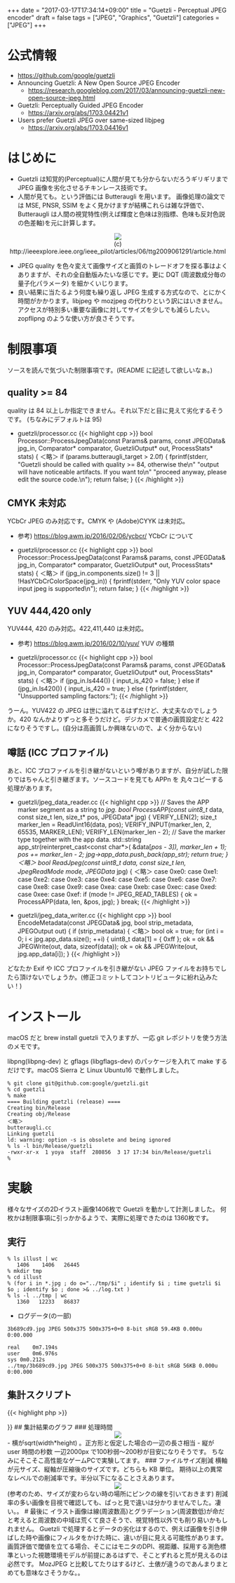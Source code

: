 +++
date = "2017-03-17T17:34:14+09:00"
title = "Guetzli - Perceptual JPEG encoder"
draft = false
tags = ["JPEG", "Graphics", "Guetzli"]
categories = ["JPEG"]
+++

# 公式情報

- https://github.com/google/guetzli
- Announcing Guetzli: A New Open Source JPEG Encoder
   - https://research.googleblog.com/2017/03/announcing-guetzli-new-open-source-jpeg.html
- Guetzli: Perceptually Guided JPEG Encoder
   - https://arxiv.org/abs/1703.04421v1
- Users prefer Guetzli JPEG over same-sized libjpeg
   - https://arxiv.org/abs/1703.04416v1

# はじめに

- Guetzli は知覚的(Perceptual)に人間が見ても分からないだろうギリギリまで JPEG 画像を劣化させるチキンレース技術です。
- 人間が見ても。という評価には Butteraugli を用います。 画像処理の論文では MSE, PNSR, SSIM をよく見かけますが結構これらは雑な評価で、Butteraugli は人間の視覚特性(例えば輝度と色味は別指標、色味も反対色説の色差軸)を元に計算します。
<center>
<img src="../opponent-color.jpg" /> <br />
(c) http://ieeexplore.ieee.org/ieee_pilot/articles/06/ttg2009061291/article.html
</center>

- JPEG quality を色々変えて画像サイズと画質のトレードオフを探る事はよくありますが、それの全自動版みたいな感じです。更に DQT (周波数成分毎の量子化パラメータ) を細かくいじります。
- 良い結果に当たるよう何度も繰り返し JPEG 生成する方式なので、とにかく時間がかかります。libjpeg や mozjpeg の代わりという訳にはいきません。アクセスが特別多い重要な画像に対してサイズを少しでも減らしたい。zopflipng のような使い方が良さそうです。

# 制限事項

ソースを読んで気づいた制限事項です。(README に記述して欲しいなぁ。)

## quality >= 84

quality は 84 以上しか指定できません。それ以下だと目に見えて劣化するそうです。 (ちなみにデフォルトは 95)

- guetzli/processor.cc
{{< highlight cpp >}}
bool Processor::ProcessJpegData(const Params& params, const JPEGData& jpg_in,
                                Comparator* comparator, GuetzliOutput* out,
                                ProcessStats* stats) {
＜略＞
if (params.butteraugli_target > 2.0f) {
    fprintf(stderr,
            "Guetzli should be called with quality >= 84, otherwise the\n"
            "output will have noticeable artifacts. If you want to\n"
            "proceed anyway, please edit the source code.\n");
    return false;
  }
{{< /highlight >}}

## CMYK 未対応

YCbCr JPEG のみ対応です。CMYK や (Adobe)CYYK は未対応。

- 参考) https://blog.awm.jp/2016/02/06/ycbcr/ YCbCr について

- guetzli/processor.cc
{{< highlight cpp >}}
bool Processor::ProcessJpegData(const Params& params, const JPEGData& jpg_in,
                                Comparator* comparator, GuetzliOutput* out,
                                ProcessStats* stats) {
＜略＞
if (jpg_in.components.size() != 3 || !HasYCbCrColorSpace(jpg_in)) {
  fprintf(stderr, "Only YUV color space input jpeg is supported\n");
  return false;
}
{{< /highlight >}}

## YUV 444,420 only

YUV444, 420 のみ対応。422,411,440 は未対応。

- 参考) https://blog.awm.jp/2016/02/10/yuv/ YUV の種類

- guetzli/processor.cc
{{< highlight cpp >}}
bool Processor::ProcessJpegData(const Params& params, const JPEGData& jpg_in,
                                Comparator* comparator, GuetzliOutput* out,
                                ProcessStats* stats) {
＜略＞
  if (jpg_in.Is444()) {
    input_is_420 = false;
  } else if (jpg_in.Is420()) {
    input_is_420 = true;
  } else {
    fprintf(stderr, "Unsupported sampling factors:");
{{< /highlight >}}

うーん。YUV422 の JPEG は世に溢れてるはずだけど、大丈夫なのでしょうか。420 なんかよりずっと多そうだけど。デジカメで普通の画質設定だと 422 になりそうですし。(自分は高画質しか興味ないので、よく分からない)

## 噂話 (ICC プロファイル)

あと、ICC プロファイルを引き継がないという噂がありますが、自分が試した限りではちゃんと引き継ぎます。ソースコードを見ても APPn を 丸々コピーする処理があります。

- guetzli/jpeg_data_reader.cc
{{< highlight cpp >}}
// Saves the APP marker segment as a string to *jpg.
bool ProcessAPP(const uint8_t* data, const size_t len, size_t* pos,
                JPEGData* jpg) {
  VERIFY_LEN(2);
  size_t marker_len = ReadUint16(data, pos);
  VERIFY_INPUT(marker_len, 2, 65535, MARKER_LEN);
  VERIFY_LEN(marker_len - 2);
  // Save the marker type together with the app data.
  std::string app_str(reinterpret_cast<const char*>(
      &data[*pos - 3]), marker_len + 1);
  *pos += marker_len - 2;
  jpg->app_data.push_back(app_str);
  return true;
}
＜略＞
bool ReadJpeg(const uint8_t* data, const size_t len, JpegReadMode mode,
              JPEGData* jpg) {
 ＜略＞
case 0xe0:
      case 0xe1:
      case 0xe2:
      case 0xe3:
      case 0xe4:
      case 0xe5:
      case 0xe6:
      case 0xe7:
      case 0xe8:
      case 0xe9:
      case 0xea:
      case 0xeb:
      case 0xec:
      case 0xed:
      case 0xee:
      case 0xef:
        if (mode != JPEG_READ_TABLES) {
          ok = ProcessAPP(data, len, &pos, jpg);
        }
        break;
{{< /highlight >}}

- guetzli/jpeg_data_writer.cc
{{< highlight cpp >}}
bool EncodeMetadata(const JPEGData& jpg, bool strip_metadata, JPEGOutput out) {
  if (strip_metadata) {
＜略＞
  bool ok = true;
  for (int i = 0; i < jpg.app_data.size(); ++i) {
    uint8_t data[1] = { 0xff };
    ok = ok && JPEGWrite(out, data, sizeof(data));
    ok = ok && JPEGWrite(out, jpg.app_data[i]);
  }
{{< /highlight >}}

どなたか Exif や ICC プロファイルを引き継がない JPEG ファイルをお持ちでしたら頂けないでしょうか。(修正コミットしてコントリビュータに紛れ込みたい！)

# インストール

macOS だと brew install guetzli で入りますが、一応 git レポジトリを使う方法のメモです。

libpng(libpng-dev) と gflags (libgflags-dev) のパッケージを入れて make するだけです。macOS Sierra と Linux Ubuntu16 で動作しました。

```
% git clone git@github.com:google/guetzli.git
% cd guetzli
% make
==== Building guetzli (release) ====
Creating bin/Release
Creating obj/Release
＜略＞
butteraugli.cc
Linking guetzli
ld: warning: option -s is obsolete and being ignored
% ls -l bin/Release/guetzli
-rwxr-xr-x  1 yoya  staff  280856  3 17 17:34 bin/Release/guetzli
% 
```

# 実験

様々なサイズの2Dイラスト画像1406枚で Guetzli を動かして計測しました。
何枚かは制限事項に引っかかるようで、実際に処理できたのは 1360枚です。


## 実行
```
% ls illust | wc
   1406    1406   26445
% mkdir tmp
% cd illust
% (for i in *.jpg ; do o="../tmp/$i" ; identify $i ; time guetzli $i $o ; identify $o ; done >& ../log.txt )
% ls -l ../tmp | wc
   1360   12233   86837
```

- ログデータ(の一部)

```
3b689cd9.jpg JPEG 500x375 500x375+0+0 8-bit sRGB 59.4KB 0.000u 0:00.000

real	0m7.194s
user	0m6.976s
sys	0m0.212s
../tmp/3b689cd9.jpg JPEG 500x375 500x375+0+0 8-bit sRGB 56KB 0.000u 0:00.000
```

## 集計スクリプト

{{< highlight php >}}
<?php

function filesizeUnit($filesize, $unit) { // to KB
    if ($unit === "KB") {
        ;
    } else if ($unit === "MB") {
        $filesize *= 1024;
    } else if ($unit === "GB") {
        $filesize *= 1024 * 1024;
    } else {
        echo "ERROR: $filesize, $unit\n"; exit(1);
    }
    return $filesize;
}

foreach (file($argv[1]) as $line) {
    if (preg_match("/^([^\/]+.jpg) JPEG (\d+)x(\d+) \S+ \S+ \S+ ([0-9\.]+)(.B)/", $line, $matches)) {
        list($all, $file, $width, $height, $filesize, $unit) = $matches;
        $nPixel = $width * $height;
        $size = (int) sqrt($nPixel);
    $filesize = filesizeUnit($filesize, $unit);
} else if (preg_match("/^user\s+(\d+)m([\d\.]+)s/", $line, $matches)) {
        list($all, $minutes, $seconds) = $matches;
        $t = 60 * $minutes + $seconds;
        if ($t === 0.01) {
            // echo "ERROR: $size $t\n";
        } else {
            //  echo "$size,$t\n";
        }
    } else if (preg_match("/^\.\.\/tmp\/([^\/]+.jpg) JPEG (\d+)x(\d+) \S+ \S+ \S+ ([0-9\.]+)(.B)/", $line, $matches)) {
        list($all, $file, $width, $height, $filesize2, $unit) = $matches;
        $filesize2 = filesizeUnit($filesize2, $unit);
        echo "$filesize,$filesize2\n";
          if ($filesize < $filesize2) {
               exit(1);
        }
    }
}
{{< /highlight >}}

## 集計結果のグラフ

### 処理時間

<center> <img src="../time-graph-small.png" /> </center>

- 横がsqrt(width*height) 。正方形と仮定した場合の一辺の長さ相当
- 縦が user 時間の秒数

一辺2000px で100秒弱〜200秒が目安になりそうです。

ちなみにそこそこ高性能なゲームPCで実験してます。

### ファイルサイズ削減

横軸が元サイズ、縦軸が圧縮後のサイズです。どちらも KB 単位。

期待以上の異常なレベルでの削減率です。半分以下になることさえあります。

<center> <img src="../filesize-graph-small.png" /> </center>
(参考のため、サイズが変わらない時の場所にピンクの線を引いておきます)

削減率の多い画像を目視で確認しても、ぱっと見で違いは分かりませんでした。凄い。。

# 最後に

イラスト画像は線(周波数高)とグラデーション(周波数低)が命だと考えると周波数の中域は荒くて良さそうで、視覚特性以外でも削り易いかもしれません。

Guetzli で処理するとデータの劣化はするので、例えば画像を引き伸ばした時や画像にフィルタをかけた時に、違いが目に見える可能性があります。画質評価で閾値を立てる場合、そこにはモニタのDPI、視距離、採用する測色標準といった視聴環境モデルが前提にあるはずで、そことずれると荒が見えるのは必然です。

MozJPEG と比較してたりはするけど、土俵が違うのであんまりまとめても意味なさそうかな。。
